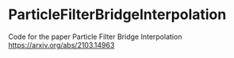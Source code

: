 # ParticleFilterBridgeInterpolation
Code for the paper Particle Filter Bridge Interpolation https://arxiv.org/abs/2103.14963

